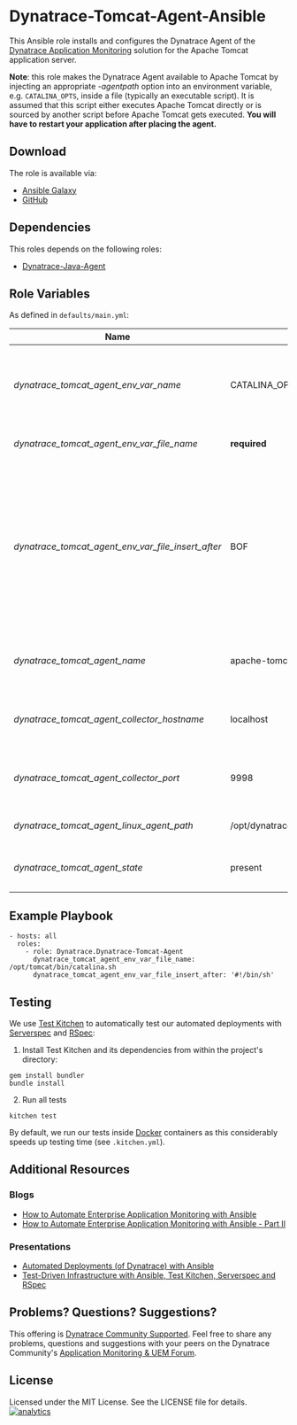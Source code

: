 # Dynatrace-Tomcat-Agent-Ansible

This Ansible role installs and configures the Dynatrace Agent of the [Dynatrace Application Monitoring](http://www.dynatrace.com/en/products/application-monitoring.html) solution for the Apache Tomcat application server.

**Note**: this role makes the Dynatrace Agent available to Apache Tomcat by injecting an appropriate *-agentpath* option into an environment variable, e.g. ```CATALINA_OPTS```, inside a file (typically an executable script). It is assumed that this script either executes Apache Tomcat directly or is sourced by another script before Apache Tomcat gets executed. **You will have to restart your application after placing the agent.**

## Download

The role is available via:

- [Ansible Galaxy](https://galaxy.ansible.com/Dynatrace/Dynatrace-Tomcat-Agent)
- [GitHub](https://github.com/Dynatrace/Dynatrace-Tomcat-Agent-Ansible)

## Dependencies

This roles depends on the following roles:

- [Dynatrace-Java-Agent](https://galaxy.ansible.com/Dynatrace/Dynatrace-Java-Agent)

## Role Variables

As defined in ```defaults/main.yml```:

| Name                                               | Default                                  | Description |
|----------------------------------------------------|------------------------------------------|-------------|
| *dynatrace_tomcat_agent_env_var_name*              | CATALINA_OPTS                            | The name of the environment variable to be used for Agent injection. |
| *dynatrace_tomcat_agent_env_var_file_name*         | **required**                             | The name of the file to be modified. |
| *dynatrace_tomcat_agent_env_var_file_insert_after* | BOF                                      | A regex, BOF or EOF for *begin-of-file* and *end-of-file*, respectively. If a given regex is not matched, the *-agentpath* option will be appended to the file. |
| *dynatrace_tomcat_agent_name*                      | apache-tomcat-agent                      | The name of the Java Agent as it appears in Dynatrace. |
| *dynatrace_tomcat_agent_collector_hostname*        | localhost                                | The location of the collector the Agent shall connect to. |
| *dynatrace_tomcat_agent_collector_port*            | 9998                                     | The port on the collector the Agent shall connect to. |
| *dynatrace_tomcat_agent_linux_agent_path*          | /opt/dynatrace/agent/lib64/libdtagent.so | The path to the Agent libary. |
| *dynatrace_tomcat_agent_state*                     | present                                  | Whether the Agent shall be ```present``` or ```absent```. |

## Example Playbook

```
- hosts: all
  roles:
    - role: Dynatrace.Dynatrace-Tomcat-Agent
      dynatrace_tomcat_agent_env_var_file_name: /opt/tomcat/bin/catalina.sh
      dynatrace_tomcat_agent_env_var_file_insert_after: '#!/bin/sh'
```

## Testing

We use [Test Kitchen](http://kitchen.ci) to automatically test our automated deployments with [Serverspec](http://serverspec.org) and [RSpec](http://rspec.info/):

1) Install Test Kitchen and its dependencies from within the project's directory:

```
gem install bundler
bundle install
```

2) Run all tests

```
kitchen test
```

By default, we run our tests inside [Docker](https://www.docker.com/) containers as this considerably speeds up testing time (see `.kitchen.yml`).

## Additional Resources

### Blogs

- [How to Automate Enterprise Application Monitoring with Ansible](http://apmblog.dynatrace.com/2015/03/04/how-to-automate-enterprise-application-monitoring-with-ansible/)
- [How to Automate Enterprise Application Monitoring with Ansible - Part II](http://apmblog.dynatrace.com/2015/04/23/how-to-automate-enterprise-application-monitoring-with-ansible-part-ii/)

### Presentations

- [Automated Deployments (of Dynatrace) with Ansible](http://www.slideshare.net/MartinEtmajer/automated-deployments-with-ansible)
- [Test-Driven Infrastructure with Ansible, Test Kitchen, Serverspec and RSpec](http://www.slideshare.net/MartinEtmajer/testing-ansible-roles-with-test-kitchen-serverspec-and-rspec-48185017)

## Problems? Questions? Suggestions?

This offering is [Dynatrace Community Supported](https://community.dynatrace.com/community/display/DL/Support+Levels#SupportLevels-Communitysupported/NotSupportedbyDynatrace(providedbyacommunitymember)). Feel free to share any problems, questions and suggestions with your peers on the Dynatrace Community's [Application Monitoring & UEM Forum](https://answers.dynatrace.com/spaces/146/index.html).

## License

Licensed under the MIT License. See the LICENSE file for details.
[![analytics](https://www.google-analytics.com/collect?v=1&t=pageview&_s=1&dl=https%3A%2F%2Fgithub.com%2FdynaTrace&dp=%2FDynatrace-Tomcat-Agent-Ansible&dt=Dynatrace-Tomcat-Agent-Ansible&_u=Dynatrace~&cid=github.com%2FdynaTrace&tid=UA-54510554-5&aip=1)]()
